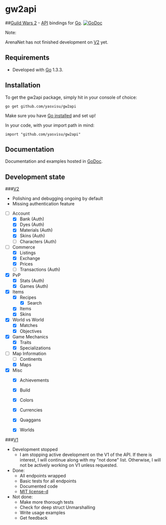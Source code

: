 # gw2api

##[Guild Wars 2](https://www.guildwars2.com/en-gb/) - [API](http://wiki.guildwars2.com/wiki/API:Main) bindings for [Go](http://golang.org/).
[![GoDoc](https://godoc.org/github.com/yasvisu/gw2api?status.png)](https://godoc.org/github.com/yasvisu/gw2api)

Note:

ArenaNet has not finished development on [V2](http://wiki.guildwars2.com/wiki/API:2) yet.

## Requirements

* Developed with [Go](http://golang.org/) 1.3.3. 

## Installation
To get the gw2api package, simply hit in your console of choice:

    go get github.com/yasvisu/gw2api

Make sure you have [Go installed](http://golang.org/doc/install) and set up!

In your code, with your import path in mind:

    import "github.com/yasvisu/gw2api"

## Documentation
Documentation and examples hosted in [GoDoc](http://godoc.org/github.com/yasvisu/gw2api).


## Development state
###[V2](http://wiki.guildwars2.com/wiki/API:2)

* Polishing and debugging ongoing by default
* Missing authentication feature
* [ ] Account
  * [x] Bank (Auth)
  * [x] Dyes (Auth)
  * [x] Materials (Auth)
  * [x] Skins (Auth)
  * [ ] Characters (Auth)
* [ ] Commerce
  * [x] Listings
  * [x] Exchange
  * [x] Prices
  * [ ] Transactions (Auth)
* [x] PvP
  * [x] Stats (Auth)
  * [x] Games (Auth)
* [x] Items
  * [x] Recipes
    * [x] Search
  * [x] Items
  * [x] Skins
* [x] World vs World
  * [x] Matches
  * [x] Objectives
* [x] Game Mechanics
  * [x] Traits
  * [x] Specializations
* [ ] Map Information
  * [ ] Continents
  * [x] Maps
* [x] Misc
  * [x] Achievements
  * [x] Build
  * [x] Colors
  * [x] Currencies
  * [x] Quaggans
  * [x] Worlds


###[V1](http://wiki.guildwars2.com/wiki/API:1)

* Development stopped
  * I am stopping active development on the V1 of the API. If there is interest, I will continue along with my "not done" list. Otherwise, I will not be actively working on V1 unless requested.
* Done:
  * All endpoints wrapped
  * Basic tests for all endpoints
  * Documented code
  * [MIT license-d](https://github.com/yasvisu/gw2api/blob/master/LICENSE)
* Not done:
  * Make more thorough tests
   * Check for deep struct Unmarshalling
  * Write usage examples
  * Get feedback
